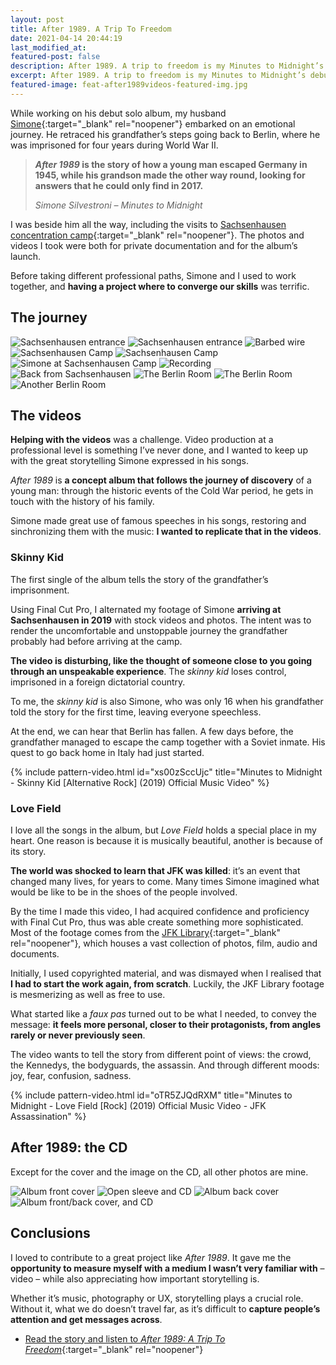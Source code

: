 ```yaml
---
layout: post
title: After 1989. A Trip To Freedom
date: 2021-04-14 20:44:19
last_modified_at: 
featured-post: false
description: After 1989. A trip to freedom is my Minutes to Midnight’s debut solo album, and an emotional journey. I documented it through photography and created two music videos.
excerpt: After 1989. A trip to freedom is my Minutes to Midnight’s debut solo album, and an emotional journey. I documented it through photography and created two music videos.
featured-image: feat-after1989videos-featured-img.jpg
---
```

While working on his debut solo album, my husband [Simone](https://minutestomidnight.co.uk/){:target="_blank" rel="noopener"} embarked on an emotional journey. He retraced his grandfather’s steps going back to Berlin, where he was imprisoned for four years during World War II.

  > **_After 1989_ is the story of how a young man escaped Germany in 1945, while his grandson made the other way round, looking for answers that he could only find in 2017.**
  >
  > <cite>Simone Silvestroni – Minutes to Midnight</cite>

I was beside him all the way, including the visits to [Sachsenhausen concentration camp](https://www.sachsenhausen-sbg.de/en/){:target="_blank" rel="noopener"}. The photos and videos I took were both for private documentation and for the album’s launch.

Before taking different professional paths, Simone and I used to work together, and **having a project where to converge our skills** was terrific.

## The journey

![Sachsenhausen entrance](/assets/images/20170129_berlin_4028.jpg)
![Sachsenhausen entrance](/assets/images/20161122_silviamaggi_glimpsedsoul_3926.jpg)
![Barbed wire](/assets/images/20161122-img_3963.jpg)
![Sachsenhausen Camp](/assets/images/20190302_berlin_4166.jpg)
![Sachsenhausen Camp](/assets/images/20170129_berlin_3975.jpg)
![Simone at Sachsenhausen Camp](/assets/images/20190302_berlin_4212.jpg)
![Recording](/assets/images/20190301_berlin_4082.jpg)
![Back from Sachsenhausen](/assets/images/20190302_berlin_4255.jpg)
![The Berlin Room](/assets/images/20161120_berlin_3735.jpg)
![The Berlin Room](/assets/images/20170122_berlin_3737.jpg)
![Another Berlin Room](/assets/images/20190303_berlin_4287.jpg)

## The videos

**Helping with the videos** was a challenge. Video production at a professional level is something I’ve never done, and I wanted to keep up with the great storytelling Simone expressed in his songs.

_After 1989_ is **a concept album that follows the journey of discovery** of a young man: through the historic events of the Cold War period, he gets in touch with the history of his family.

Simone made great use of famous speeches in his songs, restoring and sinchronizing them with the music: **I wanted to replicate that in the videos**.

### Skinny Kid

The first single of the album tells the story of the grandfather’s imprisonment.

Using Final Cut Pro, I alternated my footage of Simone **arriving at Sachsenhausen in 2019** with stock videos and photos. The intent was to render the uncomfortable and unstoppable journey the grandfather probably had before arriving at the camp.

**The video is disturbing, like the thought of someone close to you going through an unspeakable experience**. The _skinny kid_ loses control, imprisoned in a foreign dictatorial country.

To me, the _skinny kid_ is also Simone, who was only 16 when his grandfather told the story for the first time, leaving everyone speechless.

At the end, we can hear that Berlin has fallen. A few days before, the grandfather managed to escape the camp together with a Soviet inmate. His quest to go back home in Italy had just started.

{% include pattern-video.html id="xs00zSccUjc" title="Minutes to Midnight - Skinny Kid [Alternative Rock] (2019) Official Music Video" %}

### Love Field

I love all the songs in the album, but _Love Field_ holds a special place in my heart. One reason is because it is musically beautiful, another is because of its story.

**The world was shocked to learn that JFK was killed**: it’s an event that changed many lives, for years to come. Many times Simone imagined what would be like to be in the shoes of the people involved.

By the time I made this video, I had acquired confidence and proficiency with Final Cut Pro, thus was able create something more sophisticated. Most of the footage comes from the [JFK Library](https://www.jfklibrary.org/){:target="_blank" rel="noopener"}, which houses a vast collection of photos, film, audio and documents.

Initially, I used copyrighted material, and was dismayed when I realised that **I had to start the work again, from scratch**. Luckily, the JKF Library footage is mesmerizing as well as free to use.

What started like a _faux pas_ turned out to be what I needed, to convey the message: **it feels more personal, closer to their protagonists, from angles rarely or never previously seen**.

The video wants to tell the story from different point of views: the crowd, the Kennedys, the bodyguards, the assassin. And through different moods: joy, fear, confusion, sadness.

{% include pattern-video.html id="oTR5ZJQdRXM" title="Minutes to Midnight - Love Field [Rock] (2019) Official Music Video - JFK Assassination" %}

## After 1989: the CD

Except for the cover and the image on the CD, all other photos are mine.

![Album front cover](/assets/images/20200105-mintomid-album-1.jpg)
![Open sleeve and CD](/assets/images/20200105-mintomid-album-2.jpg)
![Album back cover](/assets/images/20200105-mintomid-album-4.jpg)
![Album front/back cover, and CD](/assets/images/20200105-mintomid-album-3.jpg)

## Conclusions

I loved to contribute to a great project like _After 1989_. It gave me the **opportunity to measure myself with a medium I wasn’t very familiar with** – video – while also appreciating how important storytelling is.

Whether it’s music, photography or UX, storytelling plays a crucial role. Without it, what we do doesn’t travel far, as it’s difficult to **capture people’s attention and get messages across**.

* [Read the story and listen to _After 1989: A Trip To Freedom_](https://minutestomidnight.co.uk/after-1989-a-trip-to-freedom/){:target="_blank" rel="noopener"}